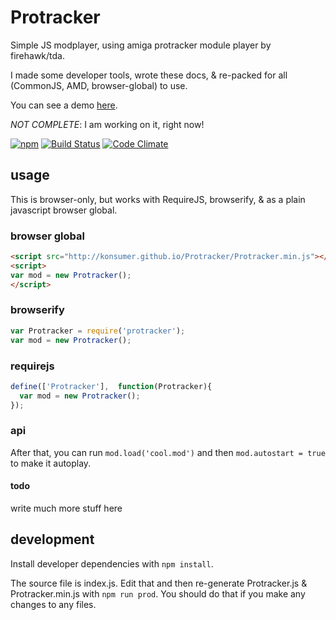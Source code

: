 # Protracker

Simple JS modplayer, using amiga protracker module player by firehawk/tda.

I made some developer tools, wrote these docs, & re-packed for all (CommonJS, AMD, browser-global) to use.

You can see a demo [here](http://konsumer.github.io/Protracker/).

_NOT COMPLETE_: I am working on it, right now!

[![npm](https://nodei.co/npm/protracker.png)](https://www.npmjs.com/package/protracker)
[![Build Status](https://travis-ci.org/konsumer/Protracker.svg?branch=master)](https://travis-ci.org/konsumer/mongoose-type-email)
[![Code Climate](https://codeclimate.com/github/konsumer/Protracker/badges/gpa.svg)](https://codeclimate.com/github/konsumer/Protracker)

## usage

This is browser-only, but works with RequireJS, browserify, & as a plain javascript browser global.

### browser global

```html
<script src="http://konsumer.github.io/Protracker/Protracker.min.js"></script>
<script>
var mod = new Protracker();
</script>
```

### browserify

```javascript
var Protracker = require('protracker');
var mod = new Protracker();
```

### requirejs

```javascript
define(['Protracker'],  function(Protracker){
  var mod = new Protracker();
});
```

### api

After that, you can run `mod.load('cool.mod')` and then `mod.autostart = true` to make it autoplay.

#### todo

write much more stuff here



## development

Install developer dependencies with `npm install`.

The source file is index.js. Edit that and then re-generate Protracker.js & Protracker.min.js with `npm run prod`. You should do that if you make any changes to any files.
